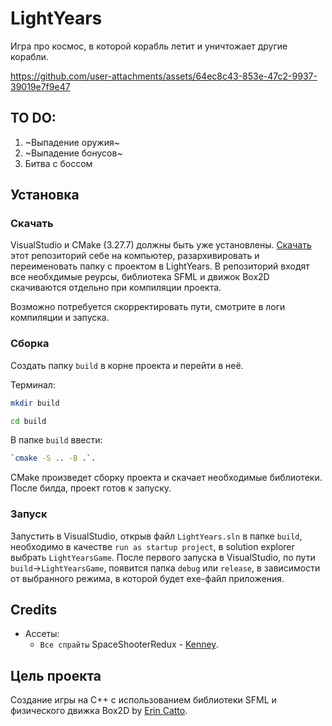# LightYears

Игра про космос, в которой корабль летит и уничтожает другие корабли. 

https://github.com/user-attachments/assets/64ec8c43-853e-47c2-9937-39019e7f9e47

## TO DO: 
1. ~Выпадение оружия~
1. ~Выпадение бонусов~
1. Битва с боссом

## Установка

### Скачать

VisualStudio и CMake (3.27.7) должны быть уже установлены.
[Скачать](https://github.com/Araime/LightYears/archive/refs/heads/master.zip) этот 
репозиторий себе на компьютер, разархивировать и переименовать папку с проектом в LightYears.
В репозиторий входят все необхдимые реурсы, библиотека SFML и движок Box2D скачиваются отдельно 
при компиляции проекта.

Возможно потребуется скорректировать пути, смотрите в логи компиляции и запуска.

### Сборка

Создать папку `build` в корне проекта и перейти в неё.

Терминал:
```sh
mkdir build
```
```sh
cd build
```

В папке `build` ввести:
```sh
`cmake -S .. -B .`.
```
CMake произведет сборку проекта и скачает необходимые библиотеки.
После билда, проект готов к запуску.

### Запуск

Запустить в VisualStudio, открыв файл `LightYears.sln`
в папке `build`, необходимо в качестве `run as startup project`, в solution explorer выбрать
`LightYearsGame`. После первого запуска в VisualStudio, по пути `build`->`LightYearsGame`,
появится папка `debug` или `release`, в зависимости от выбранного режима, в которой будет
exe-файл приложения.

## Credits
- Ассеты:  
	- `Все спрайты` SpaceShooterRedux - [Kenney](https://kenney.nl/assets/space-shooter-redux).

## Цель проекта

Создание игры на C++ с использованием библиотеки SFML и физического движка Box2D by 
[Erin Catto](https://github.com/erincatto/box2d).
